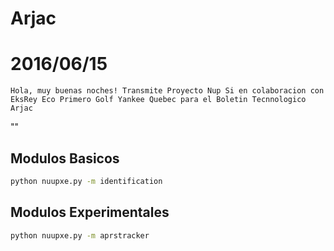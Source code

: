 # Arjac

# 2016/06/15

```
Hola, muy buenas noches! Transmite Proyecto Nup Si en colaboracion con EksRey Eco Primero Golf Yankee Quebec para el Boletin Tecnnologico Arjac
```

""

## Modulos Basicos

```sh
python nuupxe.py -m identification
```

## Modulos Experimentales

```sh
python nuupxe.py -m aprstracker
```

